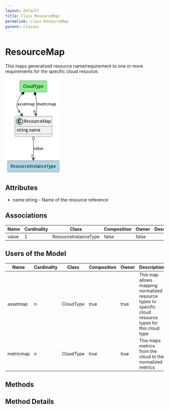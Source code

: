```yaml
---
layout: default
title: Class ResourceMap
permalink: class-ResourceMap
parent: Classes
---
```


# ResourceMap

This maps generalized resource name/requirement to one or more requirements for the specific cloud resource.

![Logical Diagram](./logical.png)

## Attributes

* name:string - Name of the resource reference


## Associations

| Name | Cardinality | Class | Composition | Owner | Description |
| --- | --- | --- | --- | --- | --- |
| value | 1 | ResourceInstanceType | false | false |  |



## Users of the Model

| Name | Cardinality | Class | Composition | Owner | Description |
| --- | --- | --- | --- | --- | --- |
| assetmap | n | CloudType | true | true | This map allows mapping normalized resource types to specific cloud resource types for this cloud type |
| metricmap | n | CloudType | true | true | This maps metrics from the cloud to the normalized metrics |





## Methods


<h2>Method Details</h2>
    

